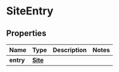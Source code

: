 # SiteEntry

## Properties
Name | Type | Description | Notes
------------ | ------------- | ------------- | -------------
**entry** | [**Site**](Site.md) |  | 
